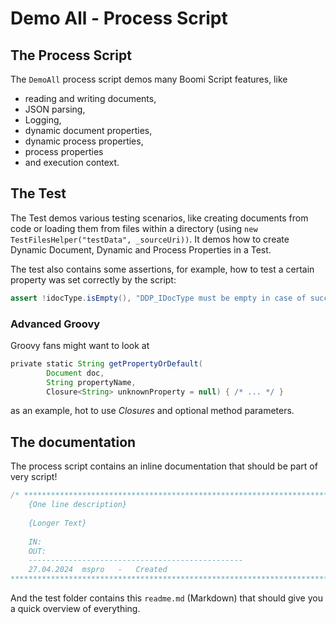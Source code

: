 # Demo All - Process Script

## The Process Script

The `DemoAll` process script demos many Boomi Script features, like

* reading and writing documents,
* JSON parsing,
* Logging,
* dynamic document properties,
* dynamic process properties,
* process properties
* and execution context.

## The Test

The Test demos various testing scenarios, like creating documents from code or loading them from files within a directory (using `new TestFilesHelper("testData", _sourceUri))`. It demos how to create Dynamic Document, Dynamic and Process Properties in a Test.

The test also contains some assertions, for example, how to test a certain property was set correctly by the script: 
```groovy
assert !idocType.isEmpty(), "DDP_IDocType must be empty in case of success!"
```

### Advanced Groovy

Groovy fans might want to look at
```groovy
private static String getPropertyOrDefault(
        Document doc, 
        String propertyName, 
        Closure<String> unknownProperty = null) { /* ... */ }
```

as an example, hot to use _Closures_ and optional method parameters.



## The documentation

The process script contains an inline documentation that should be part of very script!
```Groovy
/* **************************************************************************
    {One line description}
   
    {Longer Text}
     
    IN:
    OUT:            
    ------------------------------------------------
    27.04.2024  mspro   -   Created
************************************************************************** */
```

And the test folder contains this `readme.md` (Markdown) that should give you a quick overview of everything.